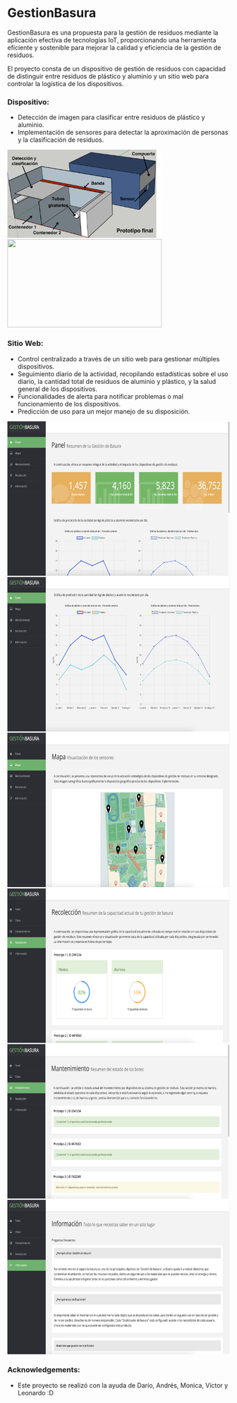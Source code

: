 # GestionBasura

GestionBasura es una propuesta para la gestión de residuos mediante la aplicación efectiva de tecnologías IoT, proporcionando una herramienta eficiente y sostenible para mejorar la calidad y eficiencia de la gestión de residuos.

El proyecto consta de un dispositivo de gestión de residuos con capacidad de distinguir entre residuos de plástico y aluminio y un sitio web para controlar la logística de los dispositivos.

### Dispositivo:

- Detección de imagen para clasificar entre residuos de plástico y aluminio.
- Implementación de sensores para detectar la aproximación de personas y la clasificación de residuos.

<img src="images/esquema.png" width=350 height=200>
<img src="images/prototipo.png" width=350 height=200>


### Sitio Web:

- Control centralizado a través de un sitio web para gestionar múltiples dispositivos.
- Seguimiento diario de la actividad, recopilando estadísticas sobre el uso diario, la cantidad total de residuos de aluminio y plástico, y la salud general de los dispositivos.
- Funcionalidades de alerta para notificar problemas o mal funcionamiento de los dispositivos.
- Predicción de uso para un mejor manejo de su disposición.

<img src="images/home.png" width=650 height=350>
<img src="images/graph.png" width=650 height=350>
<img src="images/map.png" width=650 height=350>
<img src="images/colect.png" width=650 height=350>
<img src="images/resume.png" width=650 height=350>
<img src="images/info.png" width=650 height=350>

### Acknowledgements:
- Este proyecto se realizó con la ayuda de Darío, Andrés, Monica, Víctor y Leonardo :D



